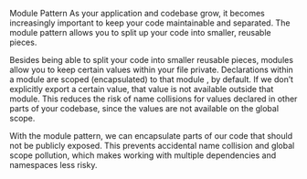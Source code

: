 
Module Pattern
As your application and codebase grow, it becomes increasingly important to keep your code maintainable and separated. The module pattern allows you to split up your code into smaller, reusable pieces.

Besides being able to split your code into smaller reusable pieces, modules allow you to keep certain values within your file private. Declarations within a module are scoped (encapsulated) to that module , by default. If we don’t explicitly export a certain value, that value is not available outside that module. This reduces the risk of name collisions for values declared in other parts of your codebase, since the values are not available on the global scope.

With the module pattern, we can encapsulate parts of our code that should not be publicly exposed. This prevents accidental name collision and global scope pollution, which makes working with multiple dependencies and namespaces less risky.